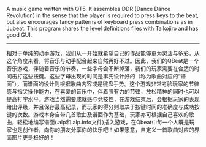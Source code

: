 A music game written with QT5. It assembles DDR (Dance Dance Revolution) in the sense that the player is required to press keys to the beat, but also encourages fancy patterns of keyboard press combinations as in Jubeat. This program shares the level definitions files with Taikojiro and has good GUI.

---

相对于单纯的动手游戏，我们从一开始就希望自己的作品能够更为灵活与多彩，从这个角度来看，将音乐与动手配合起来自然再好不过。因此，我们的QBeat是一个音乐游戏，伴随着音乐的节奏，一些字母会不断掉落，我们的玩家需要在合适的时间击打这些按键。这些字母出现的时间是事先设计好的（称为歌曲对应的“谱面”），而谱面的设计则根据歌曲内容或是键盘手势。这个游戏非常考验玩家的节律感与指尖操作能力，在喜爱的音乐中，伴着强有力的节律，放松精神的同时也可以提高打字水平。游戏当然需要成就感与竞技性，在游戏结束后，会根据玩家的表现给出评级，并且保存最高纪录，而玩家的得分则取决于按键时间的准确度与成功按键的次数。游戏本身自带几首歌曲及谱面作为基础，玩家亦可根据自己喜欢的歌曲，轻松地编写谱面(.alp和.alp.info文件)插入游戏，在Qbeat中每一个人既是玩家也是创作者，向你的朋友分享你的快乐吧！如果愿意，自定义一首歌曲对应的界面图片更是极好的！
